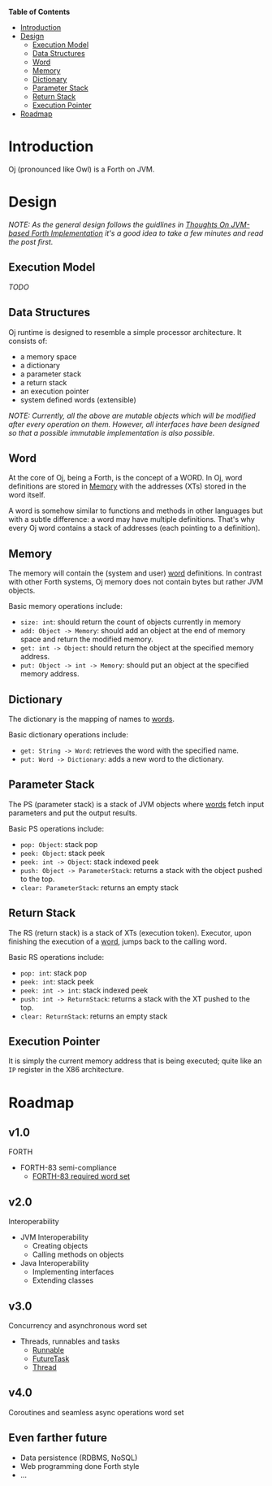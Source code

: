 **Table of Contents**
- [Introduction](#introduction)
- [Design](#design)
	- [Execution Model](#execution-model)
	- [Data Structures](#data-structures)
	 - [Word](#word)
	 - [Memory](#memory)
	 - [Dictionary](#dictionary)
	 - [Parameter Stack](#parameter-stack)
	 - [Return Stack](#return-stack)
	 - [Execution Pointer](#execution-pointer)
- [Roadmap](#roadmap)

# Introduction #
Oj (pronounced like Owl) is a Forth on JVM.

# Design #
*NOTE: As the general design follows the guidlines in
 [Thoughts On JVM-based Forth Implementation](http://www.bahmanm.com/blogs/thoughts-on-jvm-based-forth-implementation)
 it's a good idea to take a few minutes and read the post first.*

## Execution Model ##
*TODO*

## Data Structures ##
Oj runtime is designed to resemble a simple processor architecture.  It consists
of: 
 * a memory space
 * a dictionary
 * a parameter stack
 * a return stack
 * an execution pointer
 * system defined words (extensible)

*NOTE: Currently, all the above are mutable objects which will be modified after every
operation on them.  However, all interfaces have been designed so that a possible
immutable implementation is also possible.*

## Word ##
At the core of Oj, being a Forth, is the concept of a WORD.  In Oj, word definitions are
stored in [Memory](#memory) with the addresses (XTs) stored in the word itself.

A word is somehow similar to functions and methods in other languages but with a
subtle difference: a word may have multiple definitions.  That's why every Oj word
contains a stack of addresses (each pointing to a definition).

## Memory ##
The memory will contain the (system and user) [word](#word) definitions.  In 
contrast with other Forth systems, Oj memory does not contain bytes but rather
JVM objects.

Basic memory operations include:
* `size: int`: should return the count of objects currently in memory
* `add: Object -> Memory`: should add an object at the end of memory space 
and return the modified memory.
* `get: int -> Object`: should return the object at the specified memory 
address.
* `put: Object -> int -> Memory`: should put an object at the specified memory 
address.

## Dictionary ##
The dictionary is the mapping of names to [words](#word).

Basic dictionary operations include:
* `get: String -> Word`: retrieves the word with the specified name.
* `put: Word -> Dictionary`: adds a new word to the dictionary.

## Parameter Stack ##
The PS (parameter stack) is a stack of JVM objects where [words](#word) fetch input parameters and put the 
output results.

Basic PS operations include:
* `pop: Object`: stack pop
* `peek: Object`: stack peek
* `peek: int -> Object`: stack indexed peek
* `push: Object -> ParameterStack`: returns a stack with the object pushed to the
top.
* `clear: ParameterStack`: returns an empty stack

## Return Stack ##
The RS (return stack) is a stack of XTs (execution token).  Executor, upon 
finishing the execution of a [word](#word), jumps back to the calling word.

Basic RS operations include:
* `pop: int`: stack pop
* `peek: int`: stack peek
* `peek: int -> int`: stack indexed peek
* `push: int -> ReturnStack`: returns a stack with the XT pushed to the
top.
* `clear: ReturnStack`: returns an empty stack

## Execution Pointer ##
It is simply the current memory address that is being executed; quite like an `IP`
register in the X86 architecture.

# Roadmap #

## v1.0 ##
FORTH
* FORTH-83 semi-compliance
  + [FORTH-83 required word set](http://forth.sourceforge.net/standard/fst83/fst83-12.htm)

## v2.0 ##
Interoperability
* JVM Interoperability
  + Creating objects
  + Calling methods on objects
* Java Interoperability
  + Implementing interfaces
  + Extending classes

## v3.0 ##
Concurrency and asynchronous word set
* Threads, runnables and tasks
  + [Runnable](https://docs.oracle.com/javase/8/docs/api/java/lang/Runnable.html)
  + [FutureTask](https://docs.oracle.com/javase/8/docs/api/java/util/concurrent/FutureTask.html)
  + [Thread](https://docs.oracle.com/javase/8/docs/api/java/lang/Thread.html)

## v4.0 ##
Coroutines and seamless async operations word set

## Even farther future ##
* Data persistence (RDBMS, NoSQL)
* Web programming done Forth style
* ...

